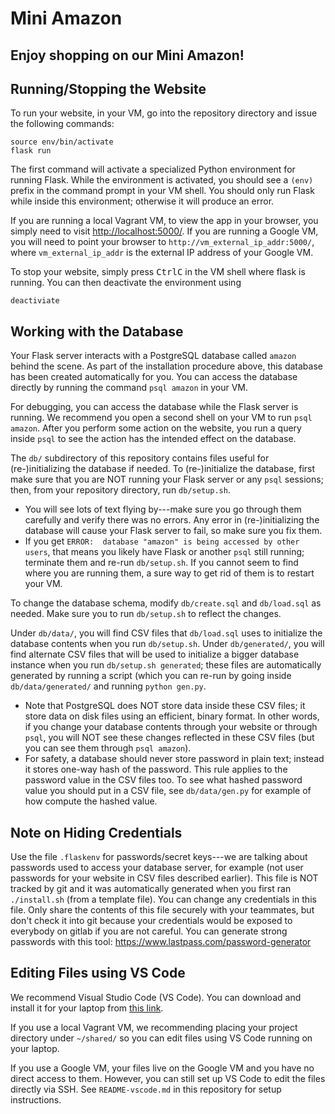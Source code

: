 # Mini Amazon

## Enjoy shopping on our Mini Amazon!

## Running/Stopping the Website

To run your website, in your VM, go into the repository directory and issue the following commands:
```
source env/bin/activate
flask run
```
The first command will activate a specialized Python environment for running Flask.
While the environment is activated, you should see a `(env)` prefix in the command prompt in your VM shell.
You should only run Flask while inside this environment; otherwise it will produce an error.

If you are running a local Vagrant VM, to view the app in your browser, you simply need to visit [http://localhost:5000/](http://localhost:5000/).
If you are running a Google VM, you will need to point your browser to `http://vm_external_ip_addr:5000/`, where `vm_external_ip_addr` is the external IP address of your Google VM.

To stop your website, simply press <kbd>Ctrl</kbd><kbd>C</kbd> in the VM shell where flask is running.
You can then deactivate the environment using
```
deactiviate
```

## Working with the Database

Your Flask server interacts with a PostgreSQL database called `amazon` behind the scene.
As part of the installation procedure above, this database has been created automatically for you.
You can access the database directly by running the command `psql amazon` in your VM.

For debugging, you can access the database while the Flask server is running.
We recommend you open a second shell on your VM to run `psql amazon`.
After you perform some action on the website, you run a query inside `psql` to see the action has the intended effect on the database.

The `db/` subdirectory of this repository contains files useful for (re-)initializing the database if needed.
To (re-)initialize the database, first make sure that you are NOT running your Flask server or any `psql` sessions; then, from your repository directory, run `db/setup.sh`.
* You will see lots of text flying by---make sure you go through them carefully and verify there was no errors.
  Any error in (re-)initializing the database will cause your Flask server to fail, so make sure you fix them.
* If you get `ERROR:  database "amazon" is being accessed by other users`, that means you likely have Flask or another `psql` still running; terminate them and re-run `db/setup.sh`.
  If you cannot seem to find where you are running them, a sure way to get rid of them is to restart your VM.

To change the database schema, modify `db/create.sql` and `db/load.sql` as needed.
Make sure you to run `db/setup.sh` to reflect the changes.

Under `db/data/`, you will find CSV files that `db/load.sql` uses to initialize the database contents when you run `db/setup.sh`.
Under `db/generated/`, you will find alternate CSV files that will be used to initialize a bigger database instance when you run `db/setup.sh generated`; these files are automatically generated by running a script (which you can re-run by going inside `db/data/generated/` and running `python gen.py`.
* Note that PostgreSQL does NOT store data inside these CSV files; it store data on disk files using an efficient, binary format.
  In other words, if you change your database contents through your website or through `psql`, you will NOT see these changes reflected in these CSV files (but you can see them through `psql amazon`).
* For safety, a database should never store password in plain text; instead it stores one-way hash of the password.
  This rule applies to the password value in the CSV files too.
  To see what hashed password value you should put in a CSV file, see `db/data/gen.py` for example of how compute the hashed value.

## Note on Hiding Credentials

Use the file `.flaskenv` for passwords/secret keys---we are talking about passwords used to access your database server, for example (not user passwords for your website in CSV files described earlier).
This file is NOT tracked by git and it was automatically generated when you first ran `./install.sh` (from a template file).
You can change any credentials in this file.
Only share the contents of this file securely with your teammates, but don't check it into git because your credentials would be exposed to everybody on gitlab if you are not careful.
You can generate strong passwords with this tool: https://www.lastpass.com/password-generator

## Editing Files using VS Code

We recommend Visual Studio Code (VS Code).
You can download and install it for your laptop from [this link](https://code.visualstudio.com/Download).

If you use a local Vagrant VM, we recommending placing your project directory under `~/shared/` so you can edit files using VS Code running on your laptop.

If you use a Google VM, your files live on the Google VM and you have no direct access to them.
However, you can still set up VS Code to edit the files directly via SSH.
See `README-vscode.md` in this repository for setup instructions.
